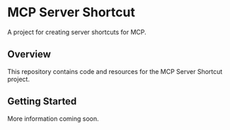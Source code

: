 # MCP Server Shortcut

A project for creating server shortcuts for MCP.

## Overview

This repository contains code and resources for the MCP Server Shortcut project.

## Getting Started

More information coming soon.